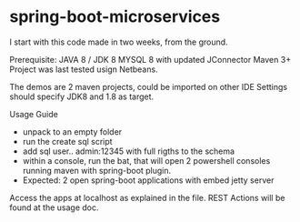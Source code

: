﻿# spring-boot-microservices
 
I start with this code made in two weeks, from the ground.

Prerequisite:
JAVA 8 / JDK 8
MYSQL 8 with updated JConnector
Maven 3+
Project was last tested usign Netbeans.

The demos are 2 maven projects, could be imported on other IDE
Settings should specify JDK8 and 1.8 as target.

Usage Guide
<ul>
<li> unpack to an empty folder
<li> run the create sql script 
<li> add sql user.. admin:12345  with full rigths to the schema
<li> within a console, run the bat, that will open 2 powershell consoles running maven with spring-boot plugin. 
<li> Expected: 2 open spring-boot applications with embed jetty server
</ul>
<p>Access the apps at localhost as explained in the file.
REST Actions will be found at the usage doc.</p>

